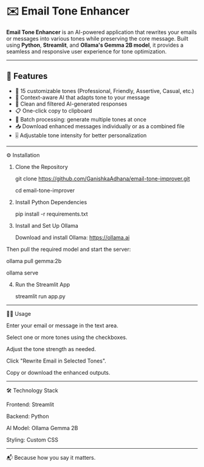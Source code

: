 # ✉️ Email Tone Enhancer

**Email Tone Enhancer** is an AI-powered application that rewrites your emails or messages into various tones while preserving the core message. Built using **Python**, **Streamlit**, and **Ollama's Gemma 2B model**, it provides a seamless and responsive user experience for tone optimization.

---

## 🚀 Features

- 🎯 15 customizable tones (Professional, Friendly, Assertive, Casual, etc.)
- 🧠 Context-aware AI that adapts tone to your message
- 🧹 Clean and filtered AI-generated responses
- 📋 One-click copy to clipboard
- 🔄 Batch processing: generate multiple tones at once
- 📥 Download enhanced messages individually or as a combined file
- 🎚️ Adjustable tone intensity for better personalization

---

⚙️ Installation
1. Clone the Repository
   
   git clone https://github.com/GanishkaAdhana/email-tone-improver.git
   
   cd email-tone-improver

2. Install Python Dependencies

   pip install -r requirements.txt

3. Install and Set Up Ollama
   
   Download and install Ollama: https://ollama.ai

Then pull the required model and start the server:

   ollama pull gemma:2b

   ollama serve

4. Run the Streamlit App

   streamlit run app.py

---
🧑‍💻 Usage

Enter your email or message in the text area.

Select one or more tones using the checkboxes.

Adjust the tone strength as needed.

Click "Rewrite Email in Selected Tones".

Copy or download the enhanced outputs.

---
🛠️ Technology Stack

Frontend: Streamlit

Backend: Python

AI Model: Ollama Gemma 2B

Styling: Custom CSS

---
📬 Because how you say it matters.

